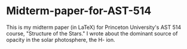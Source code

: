 Midterm-paper-for-AST-514
=======

This is my midterm paper (in LaTeX) for Princeton University's AST 514 course, 
"Structure of the Stars." I wrote about the dominant source of opacity in the solar
photosphere, the H- ion.
